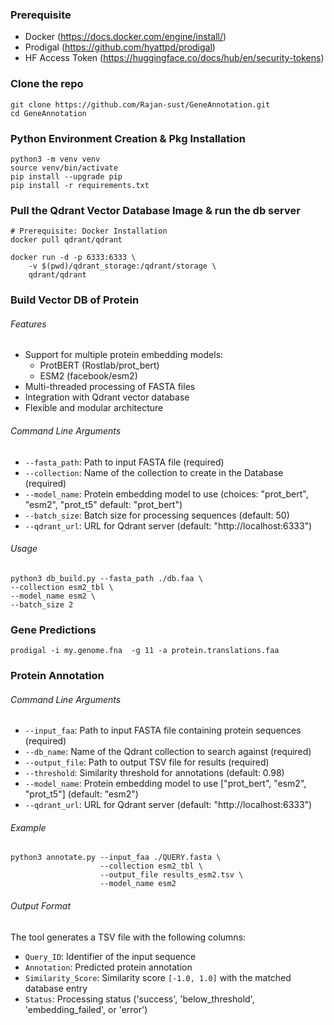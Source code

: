 ### Prerequisite
- Docker (https://docs.docker.com/engine/install/)
- Prodigal (https://github.com/hyattpd/prodigal)
- HF Access Token (https://huggingface.co/docs/hub/en/security-tokens)

### Clone the repo
```
git clone https://github.com/Rajan-sust/GeneAnnotation.git
cd GeneAnnotation
```

### Python Environment Creation & Pkg Installation
```
python3 -m venv venv
source venv/bin/activate
pip install --upgrade pip
pip install -r requirements.txt
```

### Pull the Qdrant Vector Database Image & run the db server
```
# Prerequisite: Docker Installation
docker pull qdrant/qdrant

docker run -d -p 6333:6333 \
    -v $(pwd)/qdrant_storage:/qdrant/storage \
    qdrant/qdrant
```

### Build Vector DB of Protein

###### Features

- Support for multiple protein embedding models:
  - ProtBERT (Rostlab/prot_bert)
  - ESM2 (facebook/esm2)
- Multi-threaded processing of FASTA files
- Integration with Qdrant vector database
- Flexible and modular architecture

###### Command Line Arguments

- `--fasta_path`: Path to input FASTA file (required)
- `--collection`: Name of the collection to create in the Database (required)
- `--model_name`: Protein embedding model to use (choices: "prot_bert", "esm2", "prot_t5" default: "prot_bert")
- `--batch_size`: Batch size for processing sequences (default: 50)
- `--qdrant_url`: URL for Qdrant server (default: "http://localhost:6333")


###### Usage
```
python3 db_build.py --fasta_path ./db.faa \
--collection esm2_tbl \
--model_name esm2 \
--batch_size 2
```



### Gene Predictions
```
prodigal -i my.genome.fna  -g 11 -a protein.translations.faa
```

### Protein Annotation


###### Command Line Arguments

- `--input_faa`: Path to input FASTA file containing protein sequences (required)
- `--db_name`: Name of the Qdrant collection to search against (required)
- `--output_file`: Path to output TSV file for results (required)
- `--threshold`: Similarity threshold for annotations (default: 0.98)
- `--model_name`: Protein embedding model to use ["prot_bert", "esm2", "prot_t5"] (default: "esm2")
- `--qdrant_url`: URL for Qdrant server (default: "http://localhost:6333")

###### Example

```
python3 annotate.py --input_faa ./QUERY.fasta \
                    --collection esm2_tbl \
                    --output_file results_esm2.tsv \
                    --model_name esm2
```

###### Output Format

The tool generates a TSV file with the following columns:
- `Query_ID`: Identifier of the input sequence
- `Annotation`: Predicted protein annotation
- `Similarity_Score`: Similarity score `[-1.0, 1.0]` with the matched database entry
- `Status`: Processing status ('success', 'below_threshold', 'embedding_failed', or 'error')
